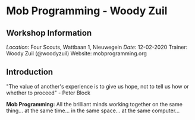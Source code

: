 # Mob Programming - Woody Zuil

## Workshop Information

_Location_: Four Scouts, Wattbaan 1, Nieuwegein
_Date_: 12-02-2020
Trainer: Woody Zuil (@woodyzuil)
Website: mobprogramming.org

## Introduction

"The value of another's experience is to give us hope, not to tell us how or whether to proceed" - Peter Block

**Mob Programming:** All the brilliant minds working together
on the same thing... 
at the same time... 
in the same space... 
at the same computer... 

